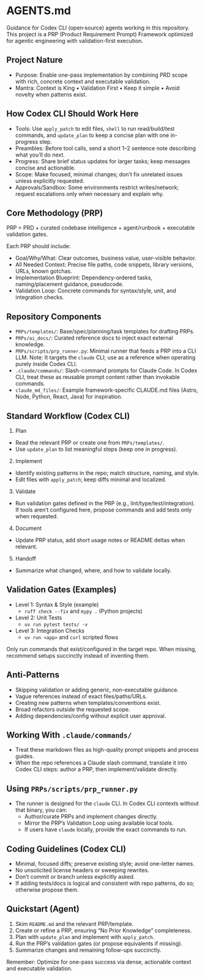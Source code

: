 # AGENTS.md

Guidance for Codex CLI (open‑source) agents working in this repository. This project is a PRP (Product Requirement Prompt) Framework optimized for agentic engineering with validation-first execution.

## Project Nature

- Purpose: Enable one-pass implementation by combining PRD scope with rich, concrete context and executable validation.
- Mantra: Context is King • Validation First • Keep it simple • Avoid novelty when patterns exist.

## How Codex CLI Should Work Here

- Tools: Use `apply_patch` to edit files, `shell` to run read/build/test commands, and `update_plan` to keep a concise plan with one in-progress step.
- Preambles: Before tool calls, send a short 1–2 sentence note describing what you’ll do next.
- Progress: Share brief status updates for larger tasks; keep messages concise and actionable.
- Scope: Make focused, minimal changes; don’t fix unrelated issues unless explicitly requested.
- Approvals/Sandbox: Some environments restrict writes/network; request escalations only when necessary and explain why.

## Core Methodology (PRP)

PRP = PRD + curated codebase intelligence + agent/runbook + executable validation gates.

Each PRP should include:
- Goal/Why/What: Clear outcomes, business value, user-visible behavior.
- All Needed Context: Precise file paths, code snippets, library versions, URLs, known gotchas.
- Implementation Blueprint: Dependency-ordered tasks, naming/placement guidance, pseudocode.
- Validation Loop: Concrete commands for syntax/style, unit, and integration checks.

## Repository Components

- `PRPs/templates/`: Base/spec/planning/task templates for drafting PRPs.
- `PRPs/ai_docs/`: Curated reference docs to inject exact external knowledge.
- `PRPs/scripts/prp_runner.py`: Minimal runner that feeds a PRP into a CLI LLM. Note: It targets the `claude` CLI; use as a reference when operating purely inside Codex CLI.
- `.claude/commands/`: Slash-command prompts for Claude Code. In Codex CLI, treat these as reusable prompt content rather than invokable commands.
- `claude_md_files/`: Example framework-specific CLAUDE.md files (Astro, Node, Python, React, Java) for inspiration.

## Standard Workflow (Codex CLI)

1) Plan
- Read the relevant PRP or create one from `PRPs/templates/`.
- Use `update_plan` to list meaningful steps (keep one in progress).

2) Implement
- Identify existing patterns in the repo; match structure, naming, and style.
- Edit files with `apply_patch`; keep diffs minimal and localized.

3) Validate
- Run validation gates defined in the PRP (e.g., lint/type/test/integration). If tools aren’t configured here, propose commands and add tests only when requested.

4) Document
- Update PRP status, add short usage notes or README deltas when relevant.

5) Handoff
- Summarize what changed, where, and how to validate locally.

## Validation Gates (Examples)

- Level 1: Syntax & Style (example)
  - `ruff check --fix` and `mypy .` (Python projects)
- Level 2: Unit Tests
  - `uv run pytest tests/ -v`
- Level 3: Integration Checks
  - `uv run <app>` and `curl` scripted flows

Only run commands that exist/configured in the target repo. When missing, recommend setups succinctly instead of inventing them.

## Anti‑Patterns

- Skipping validation or adding generic, non-executable guidance.
- Vague references instead of exact files/paths/URLs.
- Creating new patterns when templates/conventions exist.
- Broad refactors outside the requested scope.
- Adding dependencies/config without explicit user approval.

## Working With `.claude/commands/`

- Treat these markdown files as high-quality prompt snippets and process guides.
- When the repo references a Claude slash command, translate it into Codex CLI steps: author a PRP, then implement/validate directly.

## Using `PRPs/scripts/prp_runner.py`

- The runner is designed for the `claude` CLI. In Codex CLI contexts without that binary, you can:
  - Author/curate PRPs and implement changes directly.
  - Mirror the PRP’s Validation Loop using available local tools.
  - If users have `claude` locally, provide the exact commands to run.

## Coding Guidelines (Codex CLI)

- Minimal, focused diffs; preserve existing style; avoid one-letter names.
- No unsolicited license headers or sweeping rewrites.
- Don’t commit or branch unless explicitly asked.
- If adding tests/docs is logical and consistent with repo patterns, do so; otherwise propose them.

## Quickstart (Agent)

1. Skim `README.md` and the relevant PRP/template.
2. Create or refine a PRP, ensuring “No Prior Knowledge” completeness.
3. Plan with `update_plan` and implement with `apply_patch`.
4. Run the PRP’s validation gates (or propose equivalents if missing).
5. Summarize changes and remaining follow-ups succinctly.

Remember: Optimize for one-pass success via dense, actionable context and executable validation.
